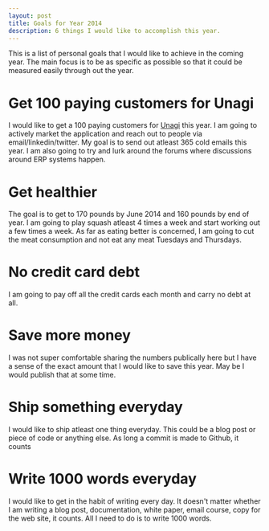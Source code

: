 ```yaml
---
layout: post
title: Goals for Year 2014
description: 6 things I would like to accomplish this year.
---
```


This is a list of personal goals that I would like to achieve in the coming year. The main focus is to be as specific as possible so that it could be measured easily through out the year.

# Get 100 paying customers for Unagi
I would like to get a 100 paying customers for [Unagi](https://unagihq.com) this year. I am going to actively market the application and reach out to people via email/linkedin/twitter. My goal is to send out atleast 365 cold emails this year. I am also going to try and lurk around the forums where discussions around ERP systems happen.

# Get healthier
The goal is to get to 170 pounds by June 2014 and 160 pounds by end of year. I am going to play squash atleast 4 times a week and start working out a few times a week. As far as eating better is concerned, I am going to cut the meat consumption and not eat any meat Tuesdays and Thursdays.

# No credit card debt
I am going to pay off all the credit cards each month and carry no debt at all.

# Save more money
I was not super comfortable sharing the numbers publically here but I have a sense of the exact amount that I would like to save this year. May be I would publish that at some time.

# Ship something everyday
I would like to ship atleast one thing everyday. This could be a blog post or piece of code or anything else. As long a commit is made to Github, it counts

# Write 1000 words everyday
I would like to get in the habit of writing every day. It doesn't matter whether I am writing a blog post, documentation, white paper, email course, copy for the web site, it counts. All I need to do is to write 1000 words.